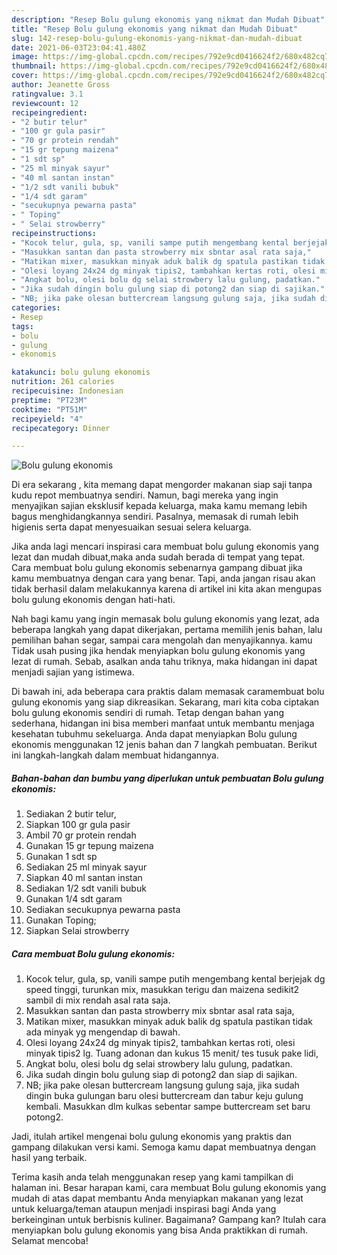 ```yaml
---
description: "Resep Bolu gulung ekonomis yang nikmat dan Mudah Dibuat"
title: "Resep Bolu gulung ekonomis yang nikmat dan Mudah Dibuat"
slug: 142-resep-bolu-gulung-ekonomis-yang-nikmat-dan-mudah-dibuat
date: 2021-06-03T23:04:41.480Z
image: https://img-global.cpcdn.com/recipes/792e9cd0416624f2/680x482cq70/bolu-gulung-ekonomis-foto-resep-utama.jpg
thumbnail: https://img-global.cpcdn.com/recipes/792e9cd0416624f2/680x482cq70/bolu-gulung-ekonomis-foto-resep-utama.jpg
cover: https://img-global.cpcdn.com/recipes/792e9cd0416624f2/680x482cq70/bolu-gulung-ekonomis-foto-resep-utama.jpg
author: Jeanette Gross
ratingvalue: 3.1
reviewcount: 12
recipeingredient:
- "2 butir telur"
- "100 gr gula pasir"
- "70 gr protein rendah"
- "15 gr tepung maizena"
- "1 sdt sp"
- "25 ml minyak sayur"
- "40 ml santan instan"
- "1/2 sdt vanili bubuk"
- "1/4 sdt garam"
- "secukupnya pewarna pasta"
- " Toping"
- " Selai strowberry"
recipeinstructions:
- "Kocok telur, gula, sp, vanili sampe putih mengembang kental berjejak dg speed tinggi, turunkan mix, masukkan terigu dan maizena sedikit2 sambil di mix rendah asal rata saja."
- "Masukkan santan dan pasta strowberry mix sbntar asal rata saja,"
- "Matikan mixer, masukkan minyak aduk balik dg spatula pastikan tidak ada minyak yg mengendap di bawah."
- "Olesi loyang 24x24 dg minyak tipis2, tambahkan kertas roti, olesi minyak tipis2 lg. Tuang adonan dan kukus 15 menit/ tes tusuk pake lidi,"
- "Angkat bolu, olesi bolu dg selai strowbery lalu gulung, padatkan."
- "Jika sudah dingin bolu gulung siap di potong2 dan siap di sajikan."
- "NB; jika pake olesan buttercream langsung gulung saja, jika sudah dingin buka gulungan baru olesi buttercream dan tabur keju gulung kembali. Masukkan dlm kulkas sebentar sampe buttercream set baru potong2."
categories:
- Resep
tags:
- bolu
- gulung
- ekonomis

katakunci: bolu gulung ekonomis 
nutrition: 261 calories
recipecuisine: Indonesian
preptime: "PT23M"
cooktime: "PT51M"
recipeyield: "4"
recipecategory: Dinner

---
```



![Bolu gulung ekonomis](https://img-global.cpcdn.com/recipes/792e9cd0416624f2/680x482cq70/bolu-gulung-ekonomis-foto-resep-utama.jpg)

Di era  sekarang , kita memang dapat mengorder makanan siap saji tanpa kudu repot membuatnya sendiri. Namun, bagi mereka yang ingin menyajikan sajian eksklusif kepada keluarga, maka kamu memang lebih bagus menghidangkannya sendiri. Pasalnya, memasak di rumah lebih higienis serta dapat menyesuaikan sesuai selera keluarga.

Jika anda lagi mencari inspirasi cara membuat bolu gulung ekonomis yang lezat dan mudah dibuat,maka anda sudah berada di tempat yang tepat. Cara membuat bolu gulung ekonomis  sebenarnya gampang dibuat jika kamu membuatnya dengan cara yang benar. Tapi, anda jangan risau akan tidak berhasil dalam melakukannya 
karena di artikel ini kita akan mengupas bolu gulung ekonomis dengan hati-hati.  



Nah bagi kamu yang ingin memasak bolu gulung ekonomis yang lezat, ada beberapa langkah yang dapat dikerjakan, pertama memilih jenis bahan, lalu pemilihan bahan segar, sampai cara mengolah dan menyajikannya. kamu Tidak usah pusing jika hendak menyiapkan bolu gulung ekonomis yang lezat di rumah. Sebab, asalkan anda  tahu triknya, maka hidangan ini dapat menjadi sajian yang istimewa.

Di bawah ini, ada beberapa cara praktis  dalam memasak caramembuat bolu gulung ekonomis yang siap dikreasikan. Sekarang, mari kita coba ciptakan bolu gulung ekonomis sendiri di rumah. Tetap dengan bahan yang sederhana, hidangan ini bisa memberi manfaat untuk membantu menjaga kesehatan tubuhmu sekeluarga. Anda dapat menyiapkan Bolu gulung ekonomis menggunakan 12 jenis bahan dan 7 langkah pembuatan. Berikut ini langkah-langkah dalam membuat hidangannya.

<!--inarticleads1-->

##### Bahan-bahan dan bumbu yang diperlukan untuk pembuatan Bolu gulung ekonomis:

1. Sediakan 2 butir telur,
1. Siapkan 100 gr gula pasir
1. Ambil 70 gr protein rendah
1. Gunakan 15 gr tepung maizena
1. Gunakan 1 sdt sp
1. Sediakan 25 ml minyak sayur
1. Siapkan 40 ml santan instan
1. Sediakan 1/2 sdt vanili bubuk
1. Gunakan 1/4 sdt garam
1. Sediakan secukupnya pewarna pasta
1. Gunakan  Toping;
1. Siapkan  Selai strowberry




<!--inarticleads2-->

##### Cara membuat Bolu gulung ekonomis:

1. Kocok telur, gula, sp, vanili sampe putih mengembang kental berjejak dg speed tinggi, turunkan mix, masukkan terigu dan maizena sedikit2 sambil di mix rendah asal rata saja.
1. Masukkan santan dan pasta strowberry mix sbntar asal rata saja,
1. Matikan mixer, masukkan minyak aduk balik dg spatula pastikan tidak ada minyak yg mengendap di bawah.
1. Olesi loyang 24x24 dg minyak tipis2, tambahkan kertas roti, olesi minyak tipis2 lg. Tuang adonan dan kukus 15 menit/ tes tusuk pake lidi,
1. Angkat bolu, olesi bolu dg selai strowbery lalu gulung, padatkan.
1. Jika sudah dingin bolu gulung siap di potong2 dan siap di sajikan.
1. NB; jika pake olesan buttercream langsung gulung saja, jika sudah dingin buka gulungan baru olesi buttercream dan tabur keju gulung kembali. Masukkan dlm kulkas sebentar sampe buttercream set baru potong2.




Jadi, itulah artikel mengenai  bolu gulung ekonomis  yang praktis dan gampang dilakukan versi kami. Semoga kamu dapat membuatnya dengan hasil yang terbaik. 

Terima kasih anda telah menggunakan resep yang kami tampilkan di halaman ini. Besar harapan kami, cara membuat  Bolu gulung ekonomis yang mudah di atas dapat membantu Anda menyiapkan makanan yang lezat untuk keluarga/teman ataupun menjadi inspirasi bagi Anda yang berkeinginan untuk berbisnis kuliner. Bagaimana? Gampang kan? Itulah cara menyiapkan bolu gulung ekonomis yang bisa Anda praktikkan di rumah. Selamat mencoba!

